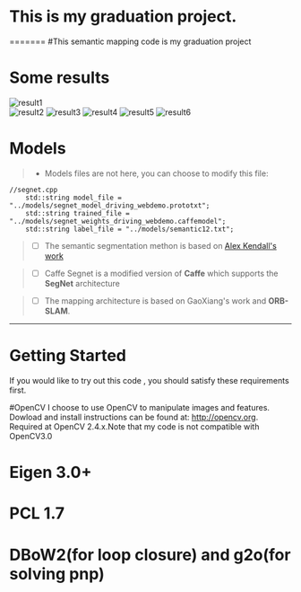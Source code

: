 
# This is my graduation project.
=======
#This semantic mapping code is my graduation project


Some results
=======
![result1][1]   
![result2][6]
![result3][2]
![result4][3]
![result5][4]
![result6][5]

[1]: https://github.com/MuMuJun97/semantic_slam_mapping/blob/master/001.png
[2]: https://github.com/MuMuJun97/semantic_slam_mapping/blob/master/2.png
[3]: https://github.com/MuMuJun97/semantic_slam_mapping/blob/master/3.png
[4]: https://github.com/MuMuJun97/semantic_slam_mapping/blob/master/0002.png
[5]: https://github.com/MuMuJun97/semantic_slam_mapping/blob/master/0002.jpg
[6]: https://github.com/MuMuJun97/semantic_slam_mapping/blob/master/000000.png

Models
====
>- Models files are not here, you can choose to modify this file:

```
//segnet.cpp
    std::string model_file = "../models/segnet_model_driving_webdemo.prototxt";
    std::string trained_file = "../models/segnet_weights_driving_webdemo.caffemodel";
    std::string label_file = "../models/semantic12.txt";
```


> - [ ] The semantic segmentation methon is based on [Alex Kendall's work ](https://github.com/MuMuJun97/caffe-segnet) 

>- [ ] Caffe Segnet is a modified version of **Caffe** which supports the **SegNet** architecture

>- [ ] The mapping architecture is based on GaoXiang's work and **ORB-SLAM**.


----
Getting Started
=======
If you would like to try out this code , you should satisfy these requirements first.

#OpenCV
I choose to use OpenCV to manipulate images and features. Dowload and install instructions can be found at: http://opencv.org. Required at OpenCV 2.4.x.Note that my code is not compatible with OpenCV3.0

Eigen 3.0+
======

PCL 1.7
======

DBoW2(for loop closure) and g2o(for solving pnp)
=======

